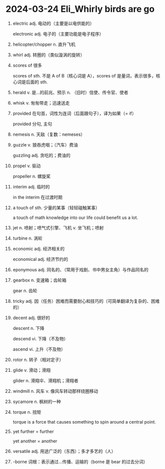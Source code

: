 # 2024-03-24 Eli_Whirly birds are go

1. electric adj. 电动的（主要是以电供能的）

   electronic adj. 电子的（主要功能是电子程序）

2. helicopter/chopper n. 直升飞机

3. whirl adj. 转圈的（类似漩涡的旋转）

4. scores of 很多

   scores of sth. 不是 A of B（核心词是 A），scores of 是量词，表示很多，核心词是后面的 sth.

5. herald v. 是...的前兆、预示 n. （旧时）信使、传令官、使者

6. whisk v. 匆匆带走；迅速送走

7. provided 在句首，词性为连词（后面跟句子），译为如果（= if）

   provided 分句, 主句

8. nemesis n. 天敌（复数：nemeses）

9. guzzle v. 狼吞虎咽；（汽车）费油

   guzzling adj. 贪吃的；费油的

10. propel v. 驱动

    propeller n. 螺旋桨

11. interim adj. 临时的

    in the interim 在过渡时期

12. a touch of sth. 少量的某事（轻轻碰触某事）

    a touch of math knowledge into our life could benefit us a lot.

13. jet n. 喷射；喷气式引擎、飞机 v. 坐飞机；喷射

14. turbine n. 涡轮

15. economic adj. 经济相关的

    economical adj. 经济节约的

16. eponymous adj. 同名的、（常用于戏剧、书中男女主角）与作品同名的

17. gearbox n. 变速箱；齿轮箱

    gear n. 齿轮

18. tricky adj. 因（任务）困难而需要耐心和技巧的（可简单翻译为复杂的、困难的）

19. decent adj. 很好的

    descent n. 下降

    descend vi. 下降（不及物）

    ascend vi. 上升（不及物）

20. rotor n. 转子（相对定子）

21. glide v. 滑动；滑翔

    glider n. 滑翔伞、滑翔机；滑翔者

22. windmill n. 风车 v. 像风车转动那样绕圈移动

23. sycamore n. 枫树的一种

24. torque n. 扭矩

    torque is a force that causes something to spin around a central point.

25. yet further = further

    yet another = another

26. versatile adj. 用途广泛的（东西）；多才多艺的（人）

27. -borne 词根：表示通过...传播、运输的（borne 是 bear 的过去分词）
